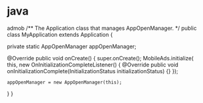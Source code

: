 # java
admob
/** The Application class that manages AppOpenManager. */
public class MyApplication extends Application {

  private static AppOpenManager appOpenManager;

  @Override
  public void onCreate() {
    super.onCreate();
    MobileAds.initialize(
        this,
        new OnInitializationCompleteListener() {
          @Override
          public void onInitializationComplete(InitializationStatus initializationStatus) {}
        });

    appOpenManager = new AppOpenManager(this);

  }<manifest>
    <application>
        <!-- Sample AdMob app ID: ca-app-pub-3940256099942544~3347511713 -->
        <meta-data
            android:name="com.google.android.gms.ads.APPLICATION_ID"
            android:value="ca-app-pub-xxxxxxxxxxxxxxxx~yyyyyyyyyy"/>
    </application>
</manifest>
}
